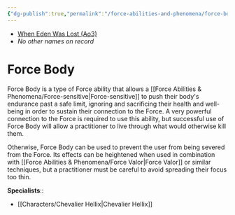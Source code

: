 ```yaml
---
{"dg-publish":true,"permalink":"/force-abilities-and-phenomena/force-body/","tags":["universal","control","forcepower"],"noteIcon":"saber1"}
---
```


- [When Eden Was Lost (Ao3)](https://archiveofourown.org/works/19334440/chapters/45992584)
- *No other names on record*
# Force Body
Force Body is a type of Force ability that allows a [[Force Abilities & Phenomena/Force-sensitive\|Force-sensitive]] to push their body's endurance past a safe limit, ignoring and sacrificing their health and well-being in order to sustain their connection to the Force. A very powerful connection to the Force is required to use this ability, but successful use of Force Body will allow a practitioner to live through what would otherwise kill them. 

Otherwise, Force Body can be used to prevent the user from being severed from the Force. Its effects can be heightened when used in combination with [[Force Abilities & Phenomena/Force Valor\|Force Valor]] or similar techniques, but a practitioner must be careful to avoid spreading their focus too thin.

**Specialists**::
- [[Characters/Chevalier Hellix\|Chevalier Hellix]]